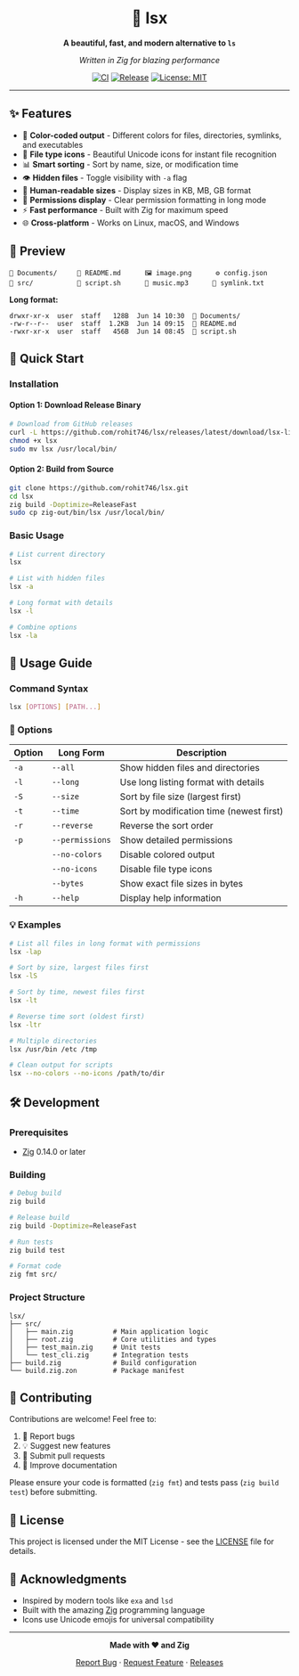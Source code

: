 <div align="center">

# 🚀 lsx

**A beautiful, fast, and modern alternative to `ls`**

_Written in Zig for blazing performance_

[![CI](https://github.com/rohit746/lsx/workflows/CI/badge.svg)](https://github.com/rohit746/lsx/actions)
[![Release](https://github.com/rohit746/lsx/workflows/Release/badge.svg)](https://github.com/rohit746/lsx/releases)
[![License: MIT](https://img.shields.io/badge/License-MIT-yellow.svg)](https://opensource.org/licenses/MIT)

</div>

---

## ✨ Features

- 🎨 **Color-coded output** - Different colors for files, directories, symlinks, and executables
- 📁 **File type icons** - Beautiful Unicode icons for instant file recognition
- 📊 **Smart sorting** - Sort by name, size, or modification time
- 👁️ **Hidden files** - Toggle visibility with `-a` flag
- 📏 **Human-readable sizes** - Display sizes in KB, MB, GB format
- 🔐 **Permissions display** - Clear permission formatting in long mode
- ⚡ **Fast performance** - Built with Zig for maximum speed
- 🌐 **Cross-platform** - Works on Linux, macOS, and Windows

## 📸 Preview

```
📁 Documents/     📄 README.md      🖼️ image.png      ⚙️ config.json
📂 src/           📜 script.sh      🎵 music.mp3      🔗 symlink.txt
```

**Long format:**

```
drwxr-xr-x  user  staff   128B  Jun 14 10:30  📁 Documents/
-rw-r--r--  user  staff  1.2KB  Jun 14 09:15  📄 README.md
-rwxr-xr-x  user  staff   456B  Jun 14 08:45  📜 script.sh
```

## 🚀 Quick Start

### Installation

#### Option 1: Download Release Binary

```bash
# Download from GitHub releases
curl -L https://github.com/rohit746/lsx/releases/latest/download/lsx-linux-x86_64 -o lsx
chmod +x lsx
sudo mv lsx /usr/local/bin/
```

#### Option 2: Build from Source

```bash
git clone https://github.com/rohit746/lsx.git
cd lsx
zig build -Doptimize=ReleaseFast
sudo cp zig-out/bin/lsx /usr/local/bin/
```

### Basic Usage

```bash
# List current directory
lsx

# List with hidden files
lsx -a

# Long format with details
lsx -l

# Combine options
lsx -la
```

## 📖 Usage Guide

### Command Syntax

```bash
lsx [OPTIONS] [PATH...]
```

### 🔧 Options

| Option | Long Form       | Description                              |
| ------ | --------------- | ---------------------------------------- |
| `-a`   | `--all`         | Show hidden files and directories        |
| `-l`   | `--long`        | Use long listing format with details     |
| `-S`   | `--size`        | Sort by file size (largest first)        |
| `-t`   | `--time`        | Sort by modification time (newest first) |
| `-r`   | `--reverse`     | Reverse the sort order                   |
| `-p`   | `--permissions` | Show detailed permissions                |
|        | `--no-colors`   | Disable colored output                   |
|        | `--no-icons`    | Disable file type icons                  |
|        | `--bytes`       | Show exact file sizes in bytes           |
| `-h`   | `--help`        | Display help information                 |

### 💡 Examples

```bash
# List all files in long format with permissions
lsx -lap

# Sort by size, largest files first
lsx -lS

# Sort by time, newest files first
lsx -lt

# Reverse time sort (oldest first)
lsx -ltr

# Multiple directories
lsx /usr/bin /etc /tmp

# Clean output for scripts
lsx --no-colors --no-icons /path/to/dir
```

## 🛠️ Development

### Prerequisites

- [Zig](https://ziglang.org/) 0.14.0 or later

### Building

```bash
# Debug build
zig build

# Release build
zig build -Doptimize=ReleaseFast

# Run tests
zig build test

# Format code
zig fmt src/
```

### Project Structure

```
lsx/
├── src/
│   ├── main.zig          # Main application logic
│   ├── root.zig          # Core utilities and types
│   ├── test_main.zig     # Unit tests
│   └── test_cli.zig      # Integration tests
├── build.zig             # Build configuration
└── build.zig.zon         # Package manifest
```

## 🤝 Contributing

Contributions are welcome! Feel free to:

1. 🐛 Report bugs
2. 💡 Suggest new features
3. 🔧 Submit pull requests
4. 📖 Improve documentation

Please ensure your code is formatted (`zig fmt`) and tests pass (`zig build test`) before submitting.

## 📄 License

This project is licensed under the MIT License - see the [LICENSE](LICENSE) file for details.

## 🙏 Acknowledgments

- Inspired by modern tools like `exa` and `lsd`
- Built with the amazing [Zig](https://ziglang.org/) programming language
- Icons use Unicode emojis for universal compatibility

---

<div align="center">

**Made with ❤️ and Zig**

[Report Bug](https://github.com/rohit746/lsx/issues) · [Request Feature](https://github.com/rohit746/lsx/issues) · [Releases](https://github.com/rohit746/lsx/releases)

</div>
